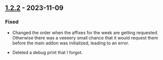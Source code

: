 ## [1.2.2](https://github.com/NintendoLink07/MythicIOGrabber/releases/tag/1.2.2) - 2023-11-09

### Fixed

- Changed the order when the affixes for the week are getting requested.
Otherwise there was a veeeery small chance that it would request them before the main addon was initialized, leading to an error.

- Deleted a debug print that I forgot.